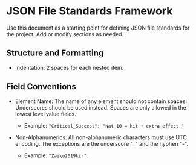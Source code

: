 # JSON File Standards Framework

Use this document as a starting point for defining JSON file standards for the project. Add or modify sections as needed.

## Structure and Formatting

- Indentation: 2 spaces for each nested item.

## Field Conventions

- Element Name: The name of any element should not contain spaces. Underscores should be used instead. Spaces are only allowed in the lowest level value fields.
  - Example: `"Critical_Success": "Nat 10 = hit + extra effect."`

- Non-Alphanumerics: All non-alphanumeric characters must use UTC encoding. The exceptions are the underscore "_" and the hyphen "-".
  - Example: `"Zai\u2019kir":`
